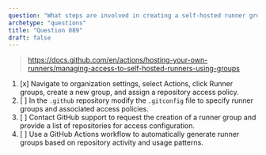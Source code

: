 ```yaml
---
question: "What steps are involved in creating a self-hosted runner group for an organization on GitHub?"
archetype: "questions"
title: "Question 089"
draft: false
---
```


> https://docs.github.com/en/actions/hosting-your-own-runners/managing-access-to-self-hosted-runners-using-groups
1. [x] Navigate to organization settings, select Actions, click Runner groups, create a new group, and assign a repository access policy.
1. [ ] In the `.github` repository modify the `.gitconfig` file to specify runner groups and associated access policies.
1. [ ] Contact GitHub support to request the creation of a runner group and provide a list of repositories for access configuration.
1. [ ] Use a GitHub Actions workflow to automatically generate runner groups based on repository activity and usage patterns.
